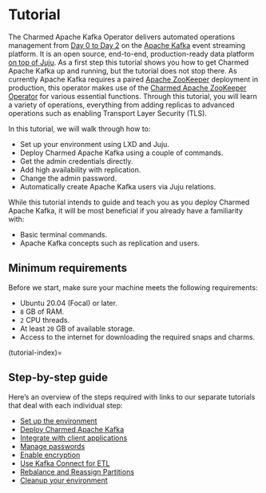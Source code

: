 # Tutorial
<!-- # Charmed Apache Kafka tutorial -->

The Charmed Apache Kafka Operator delivers automated operations management from [Day 0 to Day 2](https://codilime.com/blog/day-0-day-1-day-2-the-software-lifecycle-in-the-cloud-age/) on the [Apache Kafka](https://kafka.apache.org/) event streaming platform.
It is an open source, end-to-end, production-ready data platform [on top of Juju](https://juju.is/). As a first step this tutorial shows you how to get Charmed Apache Kafka up and running, but the tutorial does not stop there.
As currently Apache Kafka requires a paired [Apache ZooKeeper](https://zookeeper.apache.org/) deployment in production, this operator makes use of the [Charmed Apache ZooKeeper Operator](https://github.com/canonical/zookeeper-operator) for various essential functions.
Through this tutorial, you will learn a variety of operations, everything from adding replicas to advanced operations such as enabling Transport Layer Security (TLS).

In this tutorial, we will walk through how to:

- Set up your environment using LXD and Juju.
- Deploy Charmed Apache Kafka using a couple of commands.
- Get the admin credentials directly.
- Add high availability with replication.
- Change the admin password.
- Automatically create Apache Kafka users via Juju relations.

While this tutorial intends to guide and teach you as you deploy Charmed Apache Kafka, it will be most beneficial if you already have a familiarity with:

- Basic terminal commands.
- Apache Kafka concepts such as replication and users.

## Minimum requirements

Before we start, make sure your machine meets the following requirements:

- Ubuntu 20.04 (Focal) or later.
- `8` GB of RAM.
- `2` CPU threads.
- At least `20` GB of available storage.
- Access to the internet for downloading the required snaps and charms.

(tutorial-index)=
## Step-by-step guide

Here’s an overview of the steps required with links to our separate tutorials that deal with each individual step:

- [Set up the environment](tutorial-environment)
- [Deploy Charmed Apache Kafka](tutorial-deploy)
- [Integrate with client applications](tutorial-integrate-with-client-applications)
- [Manage passwords](tutorial-manage-passwords)
- [Enable encryption](tutorial-enable-encryption)
- [Use Kafka Connect for ETL](tutorial-kafka-connect)
- [Rebalance and Reassign Partitions](tutorial-rebalance-partitions)
- [Cleanup your environment](tutorial-cleanup)
